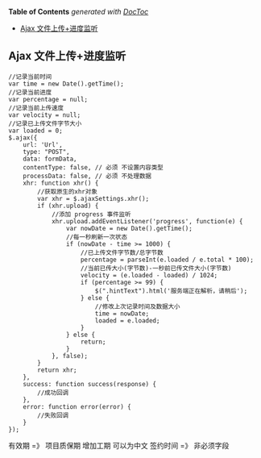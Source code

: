 <!-- START doctoc generated TOC please keep comment here to allow auto update -->
<!-- DON'T EDIT THIS SECTION, INSTEAD RE-RUN doctoc TO UPDATE -->
**Table of Contents**  *generated with [DocToc](https://github.com/thlorenz/doctoc)*

- [Ajax 文件上传+进度监听](#ajax-%E6%96%87%E4%BB%B6%E4%B8%8A%E4%BC%A0%E8%BF%9B%E5%BA%A6%E7%9B%91%E5%90%AC)

<!-- END doctoc generated TOC please keep comment here to allow auto update -->

## Ajax 文件上传+进度监听

	//记录当前时间
    var time = new Date().getTime();
    //记录当前进度
    var percentage = null;
    //记录当前上传速度
    var velocity = null;
    //记录已上传文件字节大小
    var loaded = 0;
    $.ajax({
        url: 'Url',
        type: "POST",
        data: formData,
        contentType: false, // 必须 不设置内容类型
        processData: false, // 必须 不处理数据
        xhr: function xhr() {
            //获取原生的xhr对象
            var xhr = $.ajaxSettings.xhr();
            if (xhr.upload) {
                //添加 progress 事件监听
                xhr.upload.addEventListener('progress', function(e) {
                    var nowDate = new Date().getTime();
                    //每一秒刷新一次状态
                    if (nowDate - time >= 1000) {
                        //已上传文件字节数/总字节数
                        percentage = parseInt(e.loaded / e.total * 100);
                        //当前已传大小(字节数)-一秒前已传文件大小(字节数)
                        velocity = (e.loaded - loaded) / 1024;
                        if (percentage >= 99) {
                            $(".hintText").html('服务端正在解析，请稍后');
                        } else {
                            //修改上次记录时间及数据大小
                            time = nowDate;
                            loaded = e.loaded;
                        }
                    } else {
                        return;
                    }
                }, false);
            }
            return xhr;
        },
        success: function success(response) {
            //成功回调   
        },
        error: function error(error) {
            //失败回调    
        }
    });







有效期 =》 项目质保期
增加工期 可以为中文
签约时间 =》 非必须字段
